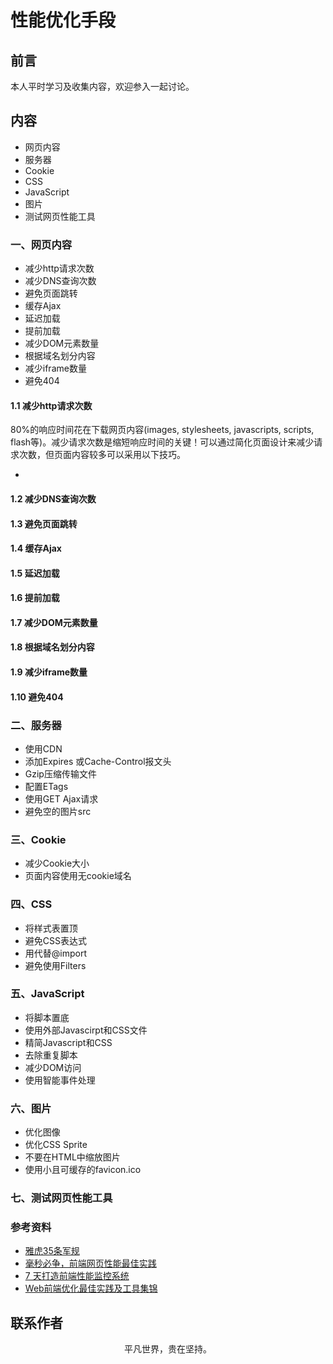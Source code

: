 # 性能优化手段

## 前言

本人平时学习及收集内容，欢迎参入一起讨论。

## 内容

- 网页内容
- 服务器
- Cookie
- CSS
- JavaScript
- 图片
- 测试网页性能工具

### 一、网页内容

- 减少http请求次数
- 减少DNS查询次数
- 避免页面跳转
- 缓存Ajax
- 延迟加载
- 提前加载
- 减少DOM元素数量
- 根据域名划分内容
- 减少iframe数量
- 避免404

#### 1.1 减少http请求次数

80%的响应时间花在下载网页内容(images, stylesheets, javascripts, scripts, flash等)。减少请求次数是缩短响应时间的关键！可以通过简化页面设计来减少请求次数，但页面内容较多可以采用以下技巧。

- 


#### 1.2 减少DNS查询次数

#### 1.3 避免页面跳转

#### 1.4 缓存Ajax

#### 1.5 延迟加载

#### 1.6 提前加载

#### 1.7 减少DOM元素数量

#### 1.8 根据域名划分内容

#### 1.9 减少iframe数量

#### 1.10 避免404

### 二、服务器

- 使用CDN
- 添加Expires 或Cache-Control报文头
- Gzip压缩传输文件
- 配置ETags
- 使用GET Ajax请求
- 避免空的图片src

### 三、Cookie

- 减少Cookie大小
- 页面内容使用无cookie域名

### 四、CSS

- 将样式表置顶
- 避免CSS表达式
- 用代替@import
- 避免使用Filters

### 五、JavaScript

- 将脚本置底
- 使用外部Javascirpt和CSS文件
- 精简Javascript和CSS
- 去除重复脚本
- 减少DOM访问
- 使用智能事件处理

### 六、图片

- 优化图像
- 优化CSS Sprite
- 不要在HTML中缩放图片
- 使用小且可缓存的favicon.ico

### 七、测试网页性能工具


### 参考资料

- [雅虎35条军规](https://developer.yahoo.com/performance/rules.html)
- [毫秒必争，前端网页性能最佳实践](http://www.cnblogs.com/developersupport/p/webpage-performance-best-practices.html)
- [7 天打造前端性能监控系统](http://fex.baidu.com/blog/2014/05/build-performance-monitor-in-7-days/)
- [Web前端优化最佳实践及工具集锦](https://www.csdn.net/article/2013-09-23/2817020-web-performance-optimization)

## 联系作者

<div align="center">
    <p>
        平凡世界，贵在坚持。
    </p>
    <img :src="$withBase('/about/contact.png')" />
</div>